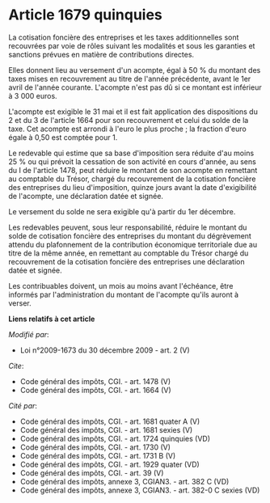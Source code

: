 # Article 1679 quinquies

La cotisation foncière des entreprises et les taxes additionnelles sont recouvrées par voie de rôles suivant les modalités et
sous les garanties et sanctions prévues en matière de contributions directes. 

Elles donnent lieu au versement d'un acompte, égal à 50 % du montant des taxes mises en recouvrement au titre de l'année
précédente, avant le 1er avril de l'année courante. L'acompte n'est pas dû si ce montant est inférieur à 3 000 euros.

L'acompte est exigible le 31 mai et il est fait application des dispositions du 2 et du 3 de l'article 1664 pour son
recouvrement et celui du solde de la taxe. Cet acompte est arrondi à l'euro le plus proche ; la fraction d'euro égale à 0,50
est comptée pour 1. 

Le redevable qui estime que sa base d'imposition sera réduite d'au moins 25 % ou qui prévoit la cessation de son activité en
cours d'année, au sens du I de l'article 1478, peut réduire le montant de son acompte en remettant au comptable du Trésor,
chargé du recouvrement de la cotisation foncière des entreprises du lieu d'imposition, quinze jours avant la date
d'exigibilité de l'acompte, une déclaration datée et signée. 

Le versement du solde ne sera exigible qu'à partir du 1er décembre. 

Les redevables peuvent, sous leur responsabilité, réduire le montant du solde de cotisation foncière des entreprises du
montant du dégrèvement attendu du plafonnement de la contribution économique territoriale due au titre de la même année, en
remettant au comptable du Trésor chargé du recouvrement de la cotisation foncière des entreprises une déclaration datée et
signée. 

Les contribuables doivent, un mois au moins avant l'échéance, être informés par l'administration du montant de l'acompte
qu'ils auront à verser.

**Liens relatifs à cet article**

_Modifié par_:

  - Loi n°2009-1673 du 30 décembre 2009 - art. 2 (V)

_Cite_:

  - Code général des impôts, CGI. - art. 1478 (V)
  - Code général des impôts, CGI. - art. 1664 (V)

_Cité par_:

  - Code général des impôts, CGI. - art. 1681 quater A (V)
  - Code général des impôts, CGI. - art. 1681 sexies (V)
  - Code général des impôts, CGI. - art. 1724 quinquies (VD)
  - Code général des impôts, CGI. - art. 1730 (V)
  - Code général des impôts, CGI. - art. 1731 B (V)
  - Code général des impôts, CGI. - art. 1929 quater (VD)
  - Code général des impôts, CGI. - art. 39 (V)
  - Code général des impôts, annexe 3, CGIAN3. - art. 382 C (VD)
  - Code général des impôts, annexe 3, CGIAN3. - art. 382-0 C sexies (VD)
